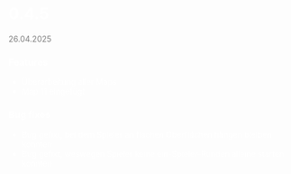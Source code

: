 <span style="color: white">

# 0.4.5
<span style="color:gray"> 26.04.2025 </span>

### Features
- Überarbeitung aller Maps
- Map 11 eingefügt


### Bug fixes
- Bug gefixt, bei dem Spieler an flachen Oberflächen hängen bleiben konnten
- Bug gefixt, weswegen Spieler keine ein-Spieler-Runden alleine starten konnten

</span>